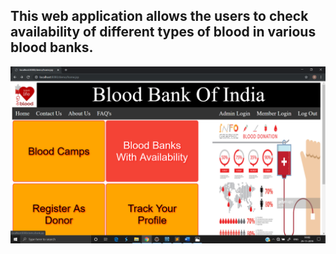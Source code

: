 ## This web application allows the users to check availability of different types of blood in various blood banks.
![homepage](./Assets/homepage.png)